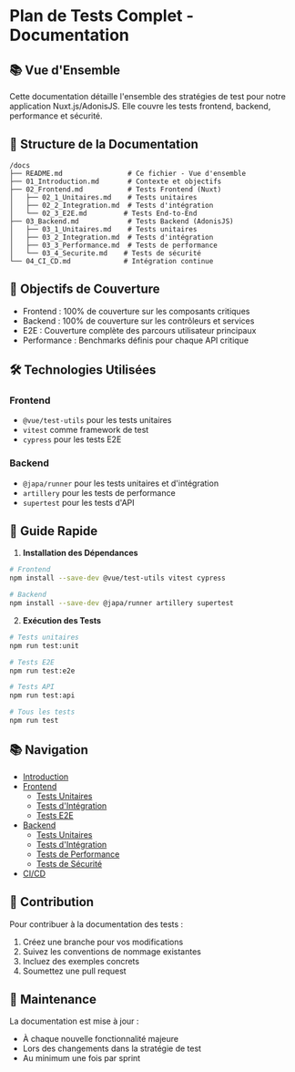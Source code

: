 # Plan de Tests Complet - Documentation

## 📚 Vue d'Ensemble

Cette documentation détaille l'ensemble des stratégies de test pour notre application Nuxt.js/AdonisJS. Elle couvre les tests frontend, backend, performance et sécurité.

## 📂 Structure de la Documentation

```
/docs
├── README.md                # Ce fichier - Vue d'ensemble
├── 01_Introduction.md       # Contexte et objectifs
├── 02_Frontend.md           # Tests Frontend (Nuxt)
│   ├── 02_1_Unitaires.md    # Tests unitaires
│   ├── 02_2_Integration.md  # Tests d'intégration
│   └── 02_3_E2E.md         # Tests End-to-End
├── 03_Backend.md            # Tests Backend (AdonisJS)
│   ├── 03_1_Unitaires.md    # Tests unitaires
│   ├── 03_2_Integration.md  # Tests d'intégration
│   ├── 03_3_Performance.md  # Tests de performance
│   └── 03_4_Securite.md    # Tests de sécurité
└── 04_CI_CD.md             # Intégration continue
```

## 🎯 Objectifs de Couverture

- Frontend : 100% de couverture sur les composants critiques
- Backend : 100% de couverture sur les contrôleurs et services
- E2E : Couverture complète des parcours utilisateur principaux
- Performance : Benchmarks définis pour chaque API critique

## 🛠️ Technologies Utilisées

### Frontend
- `@vue/test-utils` pour les tests unitaires
- `vitest` comme framework de test
- `cypress` pour les tests E2E

### Backend
- `@japa/runner` pour les tests unitaires et d'intégration
- `artillery` pour les tests de performance
- `supertest` pour les tests d'API

## 📝 Guide Rapide

1. **Installation des Dépendances**
```bash
# Frontend
npm install --save-dev @vue/test-utils vitest cypress

# Backend
npm install --save-dev @japa/runner artillery supertest
```

2. **Exécution des Tests**
```bash
# Tests unitaires
npm run test:unit

# Tests E2E
npm run test:e2e

# Tests API
npm run test:api

# Tous les tests
npm run test
```

## 📚 Navigation

- [Introduction](./01_Introduction.md)
- [Frontend](./02_Frontend.md)
  - [Tests Unitaires](./02_Frontend/02_1_Unitaires.md)
  - [Tests d'Intégration](./02_Frontend/02_2_Integration.md)
  - [Tests E2E](./02_Frontend/02_3_E2E.md)
- [Backend](./03_Backend.md)
  - [Tests Unitaires](./03_Backend/03_1_Unitaires.md)
  - [Tests d'Intégration](./03_Backend/03_2_Integration.md)
  - [Tests de Performance](./03_Backend/03_3_Performance.md)
  - [Tests de Sécurité](./03_Backend/03_4_Securite.md)
- [CI/CD](./04_CI_CD.md)

## 🤝 Contribution

Pour contribuer à la documentation des tests :
1. Créez une branche pour vos modifications
2. Suivez les conventions de nommage existantes
3. Incluez des exemples concrets
4. Soumettez une pull request

## 📅 Maintenance

La documentation est mise à jour :
- À chaque nouvelle fonctionnalité majeure
- Lors des changements dans la stratégie de test
- Au minimum une fois par sprint 